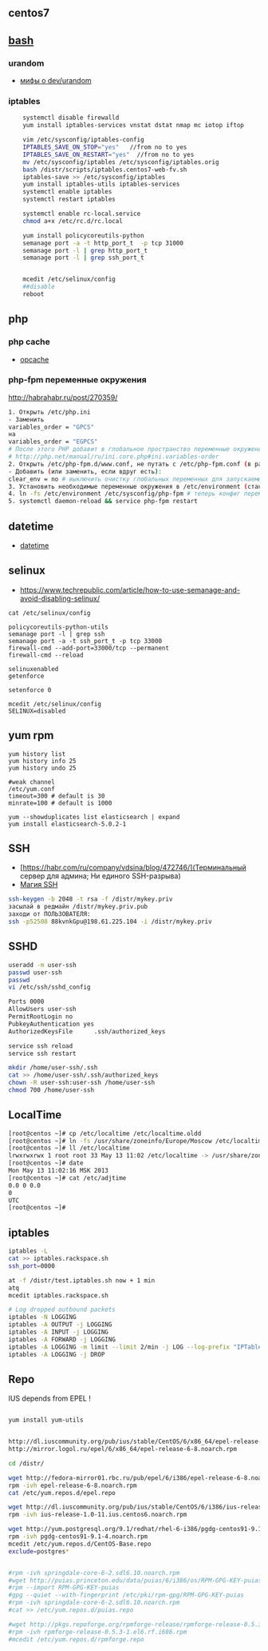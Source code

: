 
## centos7

## [bash](kbo/kb/admin/bash.md)

### urandom

 * [мифы о dev/urandom](https://habr.com/ru/company/mailru/blog/273147)

### iptables

```bash
	systemctl disable firewalld
	yum install iptables-services vnstat dstat nmap mc iotop iftop

	vim /etc/sysconfig/iptables-config
	IPTABLES_SAVE_ON_STOP="yes"   //from no to yes
	IPTABLES_SAVE_ON_RESTART="yes"  //from no to yes
	mv /etc/sysconfig/iptables /etc/sysconfig/iptables.orig
	bash /distr/scripts/iptables.centos7-web-fv.sh
	iptables-save >> /etc/sysconfig/iptables
	yum install iptables-utils iptables-services
	systemctl enable iptables
	systemctl restart iptables

	systemctl enable rc-local.service
	chmod a+x /etc/rc.d/rc.local

	yum install policycoreutils-python
	semanage port -a -t http_port_t  -p tcp 31000
	semanage port -l | grep http_port_t
	semanage port -l | grep ssh_port_t


	mcedit /etc/selinux/config
	##disable
	reboot
```
## php

### php cache

 * [opcache](https://habr.com/ru/company/mailru/blog/310054/#habracut)

### php-fpm переменные окружения

http://habrahabr.ru/post/270359/

```bash
1. Открыть /etc/php.ini
- Заменить
variables_order = "GPCS"
на
variables_order = "EGPCS"
# После этого PHP добавит в глобальное пространство переменные окружения
# http://php.net/manual/ru/ini.core.php#ini.variables-order
2. Открыть /etc/php-fpm.d/www.conf, не путать с /etc/php-fpm.conf (в разных системах может быть в разном месте, это конфиг www-пула процессов для php-fpm.
- Добавить (или заменить, если вдруг есть):
clear_env = no # выключить очистку глобальных переменных для запускаемых воркеров
3. Установить необходимые переменные окружения в /etc/environment (стандартный синтаксис A=B)
4. ln -fs /etc/environment /etc/sysconfig/php-fpm # теперь конфиг переменных окружения сервиса php-fpm будет просто ссылкой на глобальный конфиг
5. systemctl daemon-reload && service php-fpm restart

```





## datetime

 * [datetime](/kbo/admin/zabbix#datetime)

## selinux

 * https://www.techrepublic.com/article/how-to-use-semanage-and-avoid-disabling-selinux/

```
cat /etc/selinux/config

policycoreutils-python-utils
semanage port -l | grep ssh
semanage port -a -t ssh_port_t -p tcp 33000
firewall-cmd --add-port=33000/tcp --permanent
firewall-cmd --reload

selinuxenabled
getenforce

setenforce 0

mcedit /etc/selinux/config
SELINUX=disabled

```

## yum rpm

```
yum history list
yum history info 25
yum history undo 25

#weak channel
/etc/yum.conf
timeout=300 # default is 30
minrate=100 # default is 1000

yum --showduplicates list elasticsearch | expand
yum install elasticsearch-5.0.2-1
```

## SSH

 * [https://habr.com/ru/company/vdsina/blog/472746/](Терминальный сервер для админа; Ни единого SSH-разрыва)
 * [Магия SSH](https://habr.com/post/331348/)

```bash
ssh-keygen -b 2048 -t rsa -f /distr/mykey.priv
засылай в редмайн /distr/mykey.priv.pub
заходи от ПОЛЬЗОВАТЕЛЯ:
ssh -p52508 88kvnkGpu@198.61.225.104 -i /distr/mykey.priv

```

## SSHD

```bash
useradd -m user-ssh
passwd user-ssh
passwd
vi /etc/ssh/sshd_config

Ports 0000
AllowUsers user-ssh
PermitRootLogin no
PubkeyAuthentication yes
AuthorizedKeysFile      .ssh/authorized_keys

service ssh reload
service ssh restart

mkdir /home/user-ssh/.ssh
cat >> /home/user-ssh/.ssh/authorized_keys
chown -R user-ssh:user-ssh /home/user-ssh
chmod 700 /home/user-ssh

```

## LocalTime

```bash
[root@centos ~]# cp /etc/localtime /etc/localtime.oldd
[root@centos ~]# ln -fs /usr/share/zoneinfo/Europe/Moscow /etc/localtime
[root@centos ~]# ll /etc/localtime
lrwxrwxrwx 1 root root 33 May 13 11:02 /etc/localtime -> /usr/share/zoneinfo/Europe/Moscow
[root@centos ~]# date
Mon May 13 11:02:16 MSK 2013
[root@centos ~]# cat /etc/adjtime
0.0 0 0.0
0
UTC
[root@centos ~]#
```

## iptables

```bash
iptables -L
cat >> iptables.rackspace.sh
ssh_port=0000

at -f /distr/test.iptables.sh now + 1 min
atq
mcedit iptables.rackspace.sh

```

```bash
# Log dropped outbound packets
iptables -N LOGGING
iptables -A OUTPUT -j LOGGING
iptables -A INPUT -j LOGGING
iptables -A FORWARD -j LOGGING
iptables -A LOGGING -m limit --limit 2/min -j LOG --log-prefix "IPTables-Dropped: " --log-level 4
iptables -A LOGGING -j DROP
```

## Repo

IUS depends from EPEL !

```bash

yum install yum-utils


http://dl.iuscommunity.org/pub/ius/stable/CentOS/6/x86_64/epel-release-6-5.noarch.rpm
http://mirror.logol.ru/epel/6/x86_64/epel-release-6-8.noarch.rpm

cd /distr/

wget http://fedora-mirror01.rbc.ru/pub/epel/6/i386/epel-release-6-8.noarch.rpm
rpm -ivh epel-release-6-8.noarch.rpm
cat /etc/yum.repos.d/epel.repo

wget http://dl.iuscommunity.org/pub/ius/stable/CentOS/6/i386/ius-release-1.0-11.ius.centos6.noarch.rpm
rpm -ivh ius-release-1.0-11.ius.centos6.noarch.rpm

wget http://yum.postgresql.org/9.1/redhat/rhel-6-i386/pgdg-centos91-9.1-4.noarch.rpm
rpm -ivh pgdg-centos91-9.1-4.noarch.rpm
mcedit /etc/yum.repos.d/CentOS-Base.repo
exclude=postgres*


#rpm -ivh springdale-core-6-2.sdl6.10.noarch.rpm
#wget http://puias.princeton.edu/data/puias/6/i386/os/RPM-GPG-KEY-puias
#rpm --import RPM-GPG-KEY-puias
#gpg --quiet --with-fingerprint /etc/pki/rpm-gpg/RPM-GPG-KEY-puias
#rpm -ivh springdale-core-6-2.sdl6.10.noarch.rpm
#cat >> /etc/yum.repos.d/puias.repo

#wget http://pkgs.repoforge.org/rpmforge-release/rpmforge-release-0.5.3-1.el6.rf.i686.rpm
#rpm -ivh rpmforge-release-0.5.3-1.el6.rf.i686.rpm
#mcedit /etc/yum.repos.d/rpmforge.repo

```
